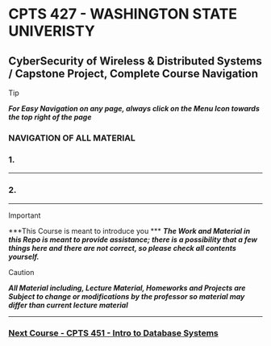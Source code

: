 # CPTS 427 - WASHINGTON STATE UNIVERISTY
## CyberSecurity of Wireless & Distributed Systems / Capstone Project, Complete Course Navigation

> [!TIP]
> ***For Easy Navigation on any page, always click on the Menu Icon towards the top right of the page***

### NAVIGATION OF ALL MATERIAL 

### 1. []()

---
### 2. []()


---

> [!IMPORTANT]
> ***This Course is meant to introduce you ***
> ***The Work and Material in this Repo is meant to provide assistance; there is a possibility that a few things here and there are not correct, so please check all contents yourself.***


> [!CAUTION]
> ***All Material including, Lecture Material, Homeworks and Projects are Subject to change or modifications by the professor so material may differ than current lecture material***

---

### [Next Course - CPTS 451 - Intro to Database Systems ](https://github.com/MarkShinozaki/CPTS451-DatabaseSystems)
